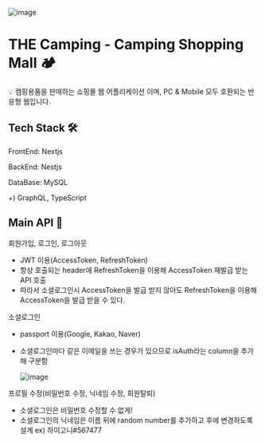 ![image](https://github.com/hig0ni/shoppingmall/assets/111436454/9696d55d-7978-460b-a244-9d3222186672)


# THE Camping - Camping Shopping Mall 🏕️


💡 캠핑용품을 판매하는 쇼핑몰 웹 어플리케이션 이며, PC & Mobile 모두 호환되는 반응형 웹입니다.

## Tech Stack 🛠️
FrontEnd: Nextjs

BackEnd: Nestjs

DataBase: MySQL

+) GraphQL, TypeScript

## Main API 📢
회원가입, 로그인, 로그아웃
+ JWT 이용(AccessToken, RefreshToken)
+ 항상 호출되는 header에 RefreshToken을 이용해 AccessToken 재발급 받는 API 호출
+ 따라서 소셜로그인시 AccessToken을 발급 받지 않아도 RefreshToken을 이용해 AccessToken을 발급 받을 수 있다.


소셜로그인
+ passport 이용(Google, Kakao, Naver)
+ 소셜로그인마다 같은 이메일을 쓰는 경우가 있으므로 isAuth라는 column을 추가해 구분함
  
  ![image](https://github.com/hig0ni/shoppingmall/assets/111436454/ec599ed6-7dae-4bb1-b65a-b6eaeb3f041d)



프로필 수정(비밀번호 수정, 닉네임 수정, 회원탈퇴)
+ 소셜로그인은 비밀번호 수정할 수 없게!
+ 소셜로그인의 닉네임은 이름 뒤에 random number를 추가하고 후에 변경하도록 설계 ex) 하이고니#567477



